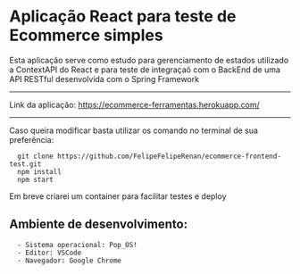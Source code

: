 # Aplicação React para teste de Ecommerce simples

Esta aplicação serve como estudo para gerenciamento de estados
utilizado a ContextAPI do React e para teste de integraçaõ com 
o BackEnd de uma API RESTful desenvolvida com o Spring Framework

------------------------------------------------------------------

Link da aplicação: https://ecommerce-ferramentas.herokuapp.com/

------------------------------------------------------------------

Caso queira modificar basta utilizar os comando 
no terminal de sua preferência: 
      
      git clone https://github.com/FelipeFelipeRenan/ecommerce-frontend-test.git 
      npm install
      npm start 

Em breve criarei um container para facilitar testes e deploy

## Ambiente de desenvolvimento:
      
      - Sistema operacional: Pop_OS!
      - Editor: VSCode
      - Navegador: Google Chrome
